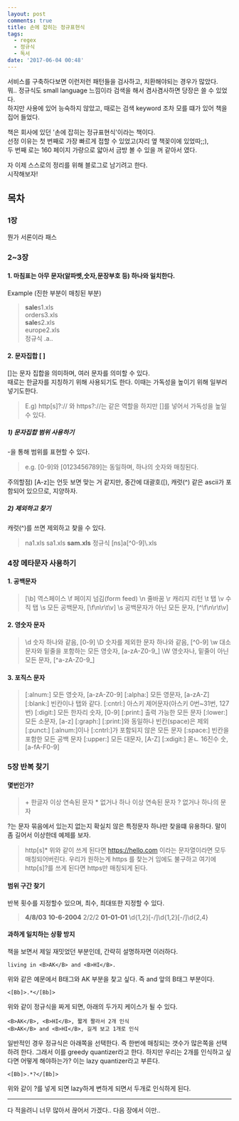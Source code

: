 ```yaml
---
layout: post
comments: true
title: 손에 잡히는 정규표현식
tags:
  - regex
  - 정규식
  - 독서
date: '2017-06-04 00:48'
---
```


서비스를 구축하다보면 이런저런 패턴들을 검사하고, 치환해야되는 경우가 많았다.  
뭐.. 정규식도 small language 느낌이라 검색을 해서 겸사겸사하면 당장은 쓸 수 있었다.  
하지만 사용에 있어 능숙하지 않았고, 때로는 검색 keyword 조차 모를 떄가 있어 책을 집어 들었다.


책은 회사에 있던 '손에 잡히는 정규표현식'이라는 책이다.  
선정 이유는 첫 번째로 가장 빠르게 접할 수 있었고(자리 옆 책꽂이에 있었따;;),  
두 번째 로는 160 페이지 가량으로 얇아서 금방 볼 수 있을 꺼 같아서 였다.  

자 이제 스스로의 정리를 위해 블로그로 남기려고 한다.  
시작해보자!  

## 목차

### 1장
뭔가 서론이라 패스


### 2~3장

#### 1. 마침표는 아무 문자(알파벳,숫자,문장부호 등) 하나와 일치한다.

Example (진한 부분이 매칭된 부분)
>**sale**s1.xls  
>orders3.xls  
>**sale**s2.xls  
>europe2.xls  
>정규식 .a..  


#### 2. 문자집합 [ ]
[]는 문자 집합을 의미하며, 여러 문자를 의미할 수 있다.  
때로는 한글자를 지칭하기 위해 사용되기도 한다. 이때는 가독성을 높이기 위해 일부러 넣기도한다.  
>E.g) http[s]?:// 와 https?://는 같은 역할을 하지만 []를 넣어서 가독성을 높일 수 있다.  

##### 1) 문자집합 범위 사용하기
-을 통해 범위를 표현할 수 있다.
>e.g. [0-9]와 [0123456789]는 동일하며, 하나의 숫자와 매칭된다.

주의할점) [A-z]는 언듯 보면 맞는 거 같지만, 중간에 대괄호([), 캐럿(^) 같은 ascii가 포함되어 있으므로, 지양하자.

##### 2) 제외하고 찾기
캐럿(^)를 쓰면 제외하고 찾을 수 있다.

>na1.xls
>sa1.xls
>**sam.xls**
>정규식 [ns]a[^0-9]\\.xls


### 4장 메타문자 사용하기
#### 1. 공백문자
> [\b]  역스페이스
> \f    페이지 넘김(form feed)
> \n    줄바꿈
> \r    캐리지 리턴
> \t    탭
> \v    수직 탭
> \s    모든 공백문자, [\f\n\r\t\v]
> \s    공백문자가 아닌 모든 문자, [^\f\n\r\t\v]


#### 2. 영숫자 문자
> \d    숫자 하나와 같음, [0-9]
> \D    숫자를 제외한 문자 하나와 같음, [^0-9]
> \w    대소문자와 밑줄을 포함하는 모든 영숫자, [a-zA-Z0-9_]
> \W    영숫자나, 밑줄이 아닌 모든 문자, [^a-zA-Z0-9_]


#### 3. 포직스 문자
> [:alnum:]   모든 영숫자, [a-zA-Z0-9]
> [:alpha:]   모든 영문자, [a-zA-Z]
> [:blank:]   빈칸이나 탭와 같다.
> [:cntrl:]   아스키 제어문자(아스키 0번~31번, 127번)
> [:digit:]   모든 한자리 숫자, [0-9]
> [:print:]   출력 가능한 모든 문자
> [:lower:]   모든 소문자, [a-z]
> [:graph:]   [:print:]와 동일하나 빈칸(space)은 제외
> [:punct:]   [:alnum:]이나 [:cntrl:]가 포함되지 않은 모든 문자
> [:space:]   빈칸을 포함한 모든 공백 문자
> [:upper:]   모든 대문자, [A-Z]
> [:xdigit:]  몯ㄴ 16진수 숫, [a-fA-F0-9]


### 5장 반복 찾기
#### 몇번인가?
> \+  한글자 이상 연속된 문자
> \*  없거나 하나 이상 연속된 문자
> ?   없거나 하나의 문자

?는 문자 묶음에서 있는지 없는지 확실치 않은 특정문자 하나만 찾을떄 유용하다.
말이 좀 길어서 이상한데 예제를 보자.
> http[s]*
위와 같이 쓰게 된다면 https://hello.com 이라는 문자열이라면 모두 매칭되어버린다.
우리가 원하는게 https 를 찾는거 임에도 불구하고
여기에 http[s]?를 쓰게 된다면 https만 매칭되게 된다.


#### 범위 구간 찾기
반복 횟수를 지정할수 있으며, 최수, 최대또한 지정할 수 있다.

> **4/8/03**
> **10-6-2004**
> 2/2/2
> **01-01-01**
> \d{1,2}[-\/]\d{1,2}[-\/]\d{2,4}


#### 과하게 일치하는 상황 방지
책을 보면서 제일 재밋었던 부분인데,
간략히 설명하자면 이러하다.
```
living in <B>AK</B> and <B>HI</B>.
```
위와 같은 예문에서 B태그와 AK 부분을 찾고 싶다. 즉 and 앞의 B태그 부분이다.
```
<[Bb]>.*</[Bb]>
```
위와 같이 정규식을 짜게 되면, 아래의 두가지 케이스가 될 수 있다.
```
<B>AK</B>, <B>HI</B>, 짧게 짤라서 2개 인식
<B>AK</B> and <B>HI</B>, 길게 보고 1개로 인식
```
일반적인 경우 정규식은 아래쪽을 선택한다. 즉 한번에 매칭되는 갯수가 많은쪽을 선택하려 한다.
그래서 이를 greedy quantizer라고 한다.
하지만 우리는 2개를 인식하고 싶다면 어떻게 해야하는가? 이는 lazy quantizer라고 부른다.

```
<[Bb]>.*?</[Bb]>
```
위와 같이 ?를 넣게 되면 lazy하게 변하게 되면서 두개로 인식하게 된다.


---
다 적을려니 너무 많아서 끊어서 가겠다..
다음 장에서 이만..
